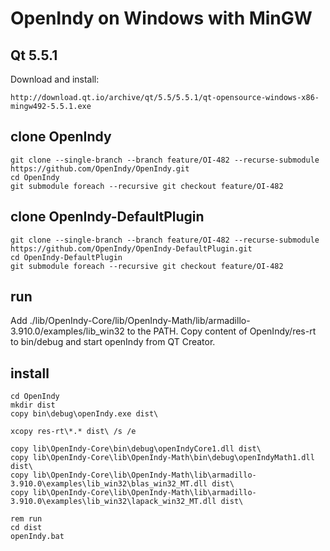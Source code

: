 # OpenIndy on Windows with MinGW

## Qt 5.5.1

Download and install:

    http://download.qt.io/archive/qt/5.5/5.5.1/qt-opensource-windows-x86-mingw492-5.5.1.exe
 
## clone OpenIndy

    git clone --single-branch --branch feature/OI-482 --recurse-submodule https://github.com/OpenIndy/OpenIndy.git
    cd OpenIndy
    git submodule foreach --recursive git checkout feature/OI-482 

## clone OpenIndy-DefaultPlugin

    git clone --single-branch --branch feature/OI-482 --recurse-submodule https://github.com/OpenIndy/OpenIndy-DefaultPlugin.git
    cd OpenIndy-DefaultPlugin
    git submodule foreach --recursive git checkout feature/OI-482

## run

Add ./lib/OpenIndy-Core/lib/OpenIndy-Math/lib/armadillo-3.910.0/examples/lib_win32 to the PATH.
Copy content of OpenIndy/res-rt to bin/debug and start openIndy from QT Creator. 

## install

    cd OpenIndy
    mkdir dist
    copy bin\debug\openIndy.exe dist\
    
    xcopy res-rt\*.* dist\ /s /e
    
    copy lib\OpenIndy-Core\bin\debug\openIndyCore1.dll dist\
    copy lib\OpenIndy-Core\lib\OpenIndy-Math\bin\debug\openIndyMath1.dll dist\
    copy lib\OpenIndy-Core\lib\OpenIndy-Math\lib\armadillo-3.910.0\examples\lib_win32\blas_win32_MT.dll dist\
    copy lib\OpenIndy-Core\lib\OpenIndy-Math\lib\armadillo-3.910.0\examples\lib_win32\lapack_win32_MT.dll dist\

    rem run
    cd dist
    openIndy.bat
